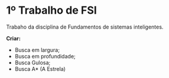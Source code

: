 # 1º Trabalho de FSI

Trabaho da disciplina de Fundamentos de sistemas inteligentes.

**Criar:**

* Busca em largura;
* Busca em profundidade;
* Busca Gulosa;
* Busca A* (A Estrela)
